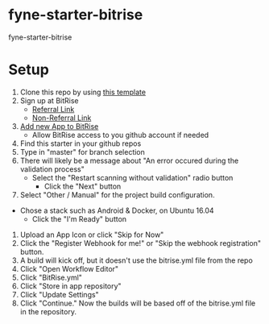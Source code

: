# fyne-starter-bitrise
fyne-starter-bitrise

# Setup
1. Clone this repo by using [this template](http://template.link "Template Link")
1. Sign up at BitRise
    - [Referral Link](https://app.bitrise.io/referral/1cfba1cf5ffbaf60 "BitRise Referral Link") 
    - [Non-Referral Link](https://app.bitrise.io/ "BitRise Non-Referral Link")
1. [Add new App to BitRise](https://app.bitrise.io/apps/add "BitRise add app")
    - Allow BitRise access to you github account if needed
1. Find this starter in your github repos
1. Type in "master" for branch selection
1. There will likely be a message about "An error occured during the validation process"
    - Select the "Restart scanning without validation" radio button
      - Click the "Next" button
1. Select "Other / Manual" for the project build configuration.
  - Chose a stack such as Android & Docker, on Ubuntu 16.04
    - Click the "I'm Ready" button
1. Upload an App Icon or click "Skip for Now"
1. Click the "Register Webhook for me!" or "Skip the webhook registration" button.
1. A build will kick off, but it doesn't use the bitrise.yml file from the repo
1. Click "Open Workflow Editor"
1. Click "BitRise.yml"
1. Click "Store in app repository"
1. Click "Update Settings"
1. Click "Continue." Now the builds will be based off of the bitrise.yml file in the repository.
